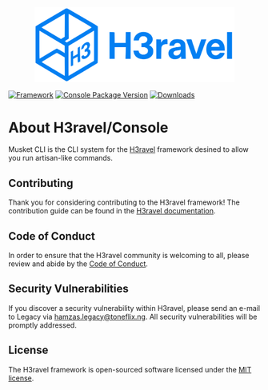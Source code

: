 <p align="center"><a href="https://h3ravel.toneflix.net" target="_blank"><img src="https://raw.githubusercontent.com/h3ravel/assets/refs/heads/main/logo-full.svg" width="400" alt="H3ravel Logo"></a></p>

[![Framework][ix]][lx]
[![Console Package Version][i1]][l1]
[![Downloads][d1]][d1]

# About H3ravel/Console

Musket CLI is the CLI system for the [H3ravel](https://h3ravel.toneflix.net) framework desined to allow you run artisan-like commands.

## Contributing

Thank you for considering contributing to the H3ravel framework! The contribution guide can be found in the [H3ravel documentation](https://h3ravel.toneflix.net/contributing).

## Code of Conduct

In order to ensure that the H3ravel community is welcoming to all, please review and abide by the [Code of Conduct](#).

## Security Vulnerabilities

If you discover a security vulnerability within H3ravel, please send an e-mail to Legacy via hamzas.legacy@toneflix.ng. All security vulnerabilities will be promptly addressed.

## License

The H3ravel framework is open-sourced software licensed under the [MIT license](LICENSE).

[ix]: https://img.shields.io/npm/v/%40h3ravel%2Fcore?style=flat-square&label=Framework&color=%230970ce
[lx]: https://www.npmjs.com/package/@h3ravel/core
[i1]: https://img.shields.io/npm/v/%40h3ravel%2Fconsole?style=flat-square&label=@h3ravel/console&color=%230970ce
[l1]: https://www.npmjs.com/package/@h3ravel/console
[d1]: https://img.shields.io/npm/dt/%40h3ravel%2Fconsole?style=flat-square&label=Downloads&link=https%3A%2F%2Fwww.npmjs.com%2Fpackage%2F%40h3ravel%2Fconsole
